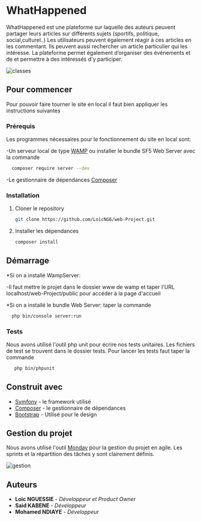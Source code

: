 # WhatHappened

WhatHappened est une plateforme sur laquelle des auteurs peuvent partager leurs articles sur différents sujets (sportifs, politique, social,culturel..) 
Les utilisateurs peuvent également réagir à ces articles en les commentant. Ils peuvent aussi rechercher un article particulier qui les intéresse.
La plateforme permet également d’organiser des événements et de et permettre à des intéressés d'y participer. 

![classes](https://user-images.githubusercontent.com/71633367/112769173-eb3d9680-901f-11eb-9f19-ee18f4c10769.PNG)


## Pour commencer
Pour pouvoir faire tourner le site en local il faut bien appliquer les instructions suivantes

### Prérequis
Les programmes nécessaires pour le fonctionnement du site en local sont:

-Un serveur local de type [WAMP](https://www.wampserver.com/) ou installer le bundle SF5 Web  Server avec la commande
 ```sh
   composer require server --dev
   ```

-Le gestionnaire de dépendances [Composer](https://getcomposer.org/)

### Installation

1. Cloner le repository
   ```sh
   git clone https://github.com/LoicNG6/web-Project.git
   ```
2. Installer les dépendances
   ```sh
   composer install
   ```
## Démarrage
*Si on a installé WampServer:

-Il faut mettre le projet dans le dossier www de wamp et taper l'URL localhost/web-Project/public pour accéder à la page d'accueil

*Si on a installé le bundle Web Server: taper la commande
 ```sh
   php bin/console server:run
   ```

### Tests

Nous avons utilisé l'outil php unit pour écrire nos tests unitaires. Les fichiers de test se trouvent dans le dossier tests.
Pour lancer les tests faut taper la commande
```sh
   php bin/phpunit
   ```
## Construit avec

* [Symfony](http://symfony.com/) - le framework utilisé
* [Composer](https://getcomposer.org/) - le gestionnaire de dépendances
* [Bootstrap](https://getbootstrap.com/) - Utilisé pour le design

## Gestion du projet

Nous avons utilisé l'outil [Monday](https://monday.com/lang/fr/) pour la gestion du projet en agile. Les sprints et la répartition des tâches y sont clairement définis.

![gestion](https://user-images.githubusercontent.com/71633367/112769292-86cf0700-9020-11eb-8220-13918d7f6592.PNG)

## Auteurs

* **Loic NGUESSIE** - *Développeur et Product Owner* 
* **Said KABENE** - *Développeur*
* **Mohamed NDIAYE** - *Développeur* 
